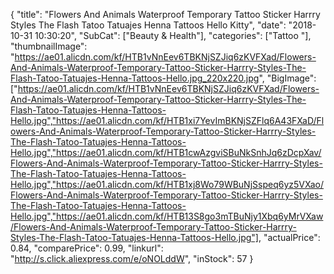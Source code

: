 {
	"title": "Flowers And Animals Waterproof Temporary Tattoo Sticker Harrry Styles The Flash Tatoo Tatuajes Henna Tattoos  Hello Kitty",
	"date": "2018-10-31 10:30:20",
	"SubCat": ["Beauty & Health"],
	"categories": ["Tattoo "],
	"thumbnailImage": "https://ae01.alicdn.com/kf/HTB1vNnEev6TBKNjSZJiq6zKVFXad/Flowers-And-Animals-Waterproof-Temporary-Tattoo-Sticker-Harrry-Styles-The-Flash-Tatoo-Tatuajes-Henna-Tattoos-Hello.jpg_220x220.jpg",
	"BigImage": ["https://ae01.alicdn.com/kf/HTB1vNnEev6TBKNjSZJiq6zKVFXad/Flowers-And-Animals-Waterproof-Temporary-Tattoo-Sticker-Harrry-Styles-The-Flash-Tatoo-Tatuajes-Henna-Tattoos-Hello.jpg","https://ae01.alicdn.com/kf/HTB1xi7YevImBKNjSZFlq6A43FXaD/Flowers-And-Animals-Waterproof-Temporary-Tattoo-Sticker-Harrry-Styles-The-Flash-Tatoo-Tatuajes-Henna-Tattoos-Hello.jpg","https://ae01.alicdn.com/kf/HTB1cwAzgviSBuNkSnhJq6zDcpXav/Flowers-And-Animals-Waterproof-Temporary-Tattoo-Sticker-Harrry-Styles-The-Flash-Tatoo-Tatuajes-Henna-Tattoos-Hello.jpg","https://ae01.alicdn.com/kf/HTB1xj8Wo79WBuNjSspeq6yz5VXao/Flowers-And-Animals-Waterproof-Temporary-Tattoo-Sticker-Harrry-Styles-The-Flash-Tatoo-Tatuajes-Henna-Tattoos-Hello.jpg","https://ae01.alicdn.com/kf/HTB13S8go3mTBuNjy1Xbq6yMrVXaw/Flowers-And-Animals-Waterproof-Temporary-Tattoo-Sticker-Harrry-Styles-The-Flash-Tatoo-Tatuajes-Henna-Tattoos-Hello.jpg"],
	"actualPrice": 0.84,
	"comparePrice": 0.99,
	"linkurl": "http://s.click.aliexpress.com/e/oNOLddW",
	"inStock": 57
}

